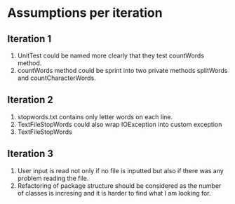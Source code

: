 # Assumptions per iteration

## Iteration 1
1. UnitTest could be named more clearly that they test countWords method.
2. countWords method could be sprint into two private methods splitWords and countCharacterWords.
## Iteration 2
1. stopwords.txt contains only letter words on each line.
2. TextFileStopWords could also wrap IOException into custom exception
3. TextFileStopWords
## Iteration 3
1. User input is read not only if no file is inputted but also if there was any problem reading the file.
2. Refactoring of package structure should be considered as the number of classes is incresing and it is harder to find what I am looking for.